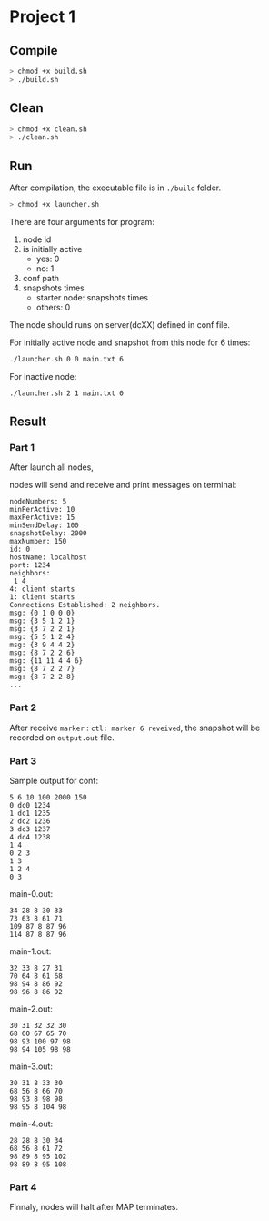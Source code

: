 # Project 1


## Compile

```bash
> chmod +x build.sh
> ./build.sh
```
## Clean

```bash
> chmod +x clean.sh
> ./clean.sh
```

## Run

After compilation, the executable file is in ```./build``` folder.
```bash
> chmod +x launcher.sh
```

There are four arguments for program:

1. node id
2. is initially active
    - yes: 0
    - no: 1
3. conf path
4. snapshots times
    - starter node: snapshots times
    - others: 0


The node should runs on server(dcXX) defined in conf file.

For initially active node and snapshot from this node for 6 times:

```bash
./launcher.sh 0 0 main.txt 6
```


For inactive node:
```bash
./launcher.sh 2 1 main.txt 0
```


## Result

### Part 1

After launch all nodes, 

nodes will send and receive and print messages on terminal:

```
nodeNumbers: 5
minPerActive: 10
maxPerActive: 15
minSendDelay: 100
snapshotDelay: 2000
maxNumber: 150
id: 0
hostName: localhost
port: 1234
neighbors: 
 1 4
4: client starts
1: client starts
Connections Established: 2 neighbors.
msg: {0 1 0 0 0}
msg: {3 5 1 2 1}
msg: {3 7 2 2 1}
msg: {5 5 1 2 4}
msg: {3 9 4 4 2}
msg: {8 7 2 2 6}
msg: {11 11 4 4 6}
msg: {8 7 2 2 7}
msg: {8 7 2 2 8}
...
```


### Part 2

After receive ```marker``` : ```ctl: marker 6 reveived```, the snapshot will be recorded on ```output.out``` file.

### Part 3

Sample output for conf:

```
5 6 10 100 2000 150
0 dc0 1234 
1 dc1 1235
2 dc2 1236
3 dc3 1237
4 dc4 1238
1 4 
0 2 3 
1 3 
1 2 4
0 3
```

main-0.out:
```
34 28 8 30 33
73 63 8 61 71
109 87 8 87 96
114 87 8 87 96
```

main-1.out:
```
32 33 8 27 31
70 64 8 61 68
98 94 8 86 92
98 96 8 86 92
```

main-2.out:
```
30 31 32 32 30
68 60 67 65 70
98 93 100 97 98
98 94 105 98 98
```

main-3.out:
```
30 31 8 33 30
68 56 8 66 70
98 93 8 98 98
98 95 8 104 98
```

main-4.out:
```
28 28 8 30 34
68 56 8 61 72
98 89 8 95 102
98 89 8 95 108
```

### Part 4

Finnaly, nodes will halt after MAP terminates.

